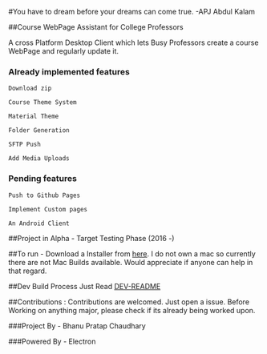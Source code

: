 #You have to dream before your dreams can come true. 
  -APJ Abdul Kalam

##Course WebPage Assistant for College Professors

A cross Platform Desktop Client which lets Busy Professors create a course WebPage and regularly update it.


### Already implemented features
	
	Download zip

	Course Theme System

	Material Theme

	Folder Generation

	SFTP Push

	Add Media Uploads

### Pending features
	
	Push to Github Pages

	Implement Custom pages

	An Android Client

##Project in Alpha - Target Testing Phase (2016 -)

##To run -
 Download a Installer from [here](https://github.com/navya/Kalam/releases). 
 I do not own a mac so currently there are not Mac Builds available. Would appreciate if anyone can 
 help in that regard.

##Dev Build Process
 Just Read [DEV-README](https://github.com/navya/Kalam/blob/master/DEV-README.md)


##Contributions : 
Contributions are welcomed.
Just open a issue. Before Working on anything major, please check if its already being worked upon.

###Project By - Bhanu Pratap Chaudhary

###Powered By - Electron
